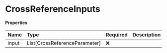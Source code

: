 # CrossReferenceInputs

**Properties**

| Name  | Type                          | Required | Description |
| :---- | :---------------------------- | :------- | :---------- |
| input | List[CrossReferenceParameter] | ❌       |             |

